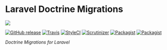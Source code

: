 # Laravel Doctrine Migrations

<img src="https://cloud.githubusercontent.com/assets/7728097/12727192/10d2b2ca-c91c-11e5-9c06-13a2ea4ed364.jpg"/>

[![GitHub release](https://img.shields.io/github/release/laravel-doctrine/migrations.svg?style=flat-square)](https://packagist.org/packages/laravel-doctrine/migrations)
[![Travis](https://img.shields.io/travis/laravel-doctrine/migrations.svg?style=flat-square)](https://travis-ci.org/laravel-doctrine/migrations)
[![StyleCI](https://styleci.io/repos/39036028/shield)](https://styleci.io/repos/39036028)
[![Scrutinizer](https://img.shields.io/scrutinizer/g/laravel-doctrine/migrations.svg?style=flat-square)](https://github.com/laravel-doctrine/migrations)
[![Packagist](https://img.shields.io/packagist/dm/laravel-doctrine/migrations.svg?style=flat-square)](https://packagist.org/packages/laravel-doctrine/migrations)
[![Packagist](https://img.shields.io/packagist/dt/laravel-doctrine/migrations.svg?style=flat-square)](https://packagist.org/packages/laravel-doctrine/migrations)

*Doctrine Migrations for Laravel*
